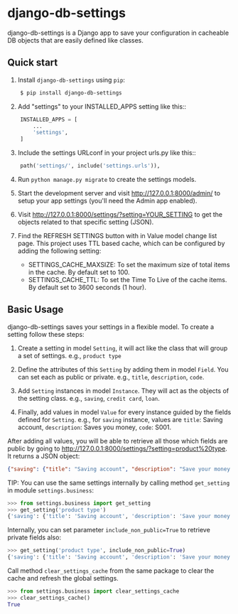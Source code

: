 # django-db-settings

django-db-settings is a Django app to save your configuration in cacheable DB objects that are easily defined like classes.

## Quick start


1. Install `django-db-settings` using `pip`:

```bash
    $ pip install django-db-settings
```

2. Add "settings" to your INSTALLED_APPS setting like this::

```python
    INSTALLED_APPS = [
        ...
        'settings',
    ]
```

3. Include the settings URLconf in your project urls.py like this::

```python
    path('settings/', include('settings.urls')),
```

4. Run `python manage.py migrate` to create the settings models.

5. Start the development server and visit http://127.0.0.1:8000/admin/ to setup your app settings (you'll need the Admin app enabled).

6. Visit http://127.0.0.1:8000/settings/?setting=YOUR_SETTING to get the objects related to that specific setting (JSON).

7. Find the REFRESH SETTINGS button with in Value model change list page. This project uses TTL based cache, which can be configured by adding the following setting:

    - SETTINGS_CACHE_MAXSIZE: To set the maximum size of total items in the cache. By default set to 100.
    - SETTINGS_CACHE_TTL: To set the Time To Live of the cache items. By default set to 3600 seconds (1 hour).


## Basic Usage

django-db-settings saves your settings in a flexible model. To create a setting follow these steps:

1. Create a setting in model `Setting`, it will act like the class that will group a set of settings. e.g., `product type`

2. Define the attributes of this `Setting` by adding them in model `Field`. You can set each as public or private. e.g., `title`, `description`, `code`.

3. Add `Setting` instances in model `Instance`. They will act as the objects of the setting class. e.g., `saving`, `credit card`, `loan`.

4. Finally, add values in model `Value` for every instance guided by the fields defined for `Setting`. e.g., for `saving` instance, values are `title`: Saving account, `description`: Saves you money, `code`: S001.

After adding all values, you will be able to retrieve all those which fields are public by going to http://127.0.0.1:8000/settings/?setting=product%20type. It returns a JSON object:

```json
{"saving": {"title": "Saving account", "description": "Save your money with us!"}, "credit card": {"title": "Credit Card", "description": "Get the best from our Credit Card"}, "loan": {"title": "Loan", "description": "We loan you the money you need"}}
```

TIP: You can use the same settings internally by calling method `get_setting` in module `settings.business`:

```python
>>> from settings.business import get_setting
>>> get_setting('product type')
{'saving': {'title': 'Saving account', 'description': 'Save your money with us!'}, 'credit card': {'title': 'Credit Card', 'description': 'Get the best from our Credit Card'}, 'loan': {'title': 'Loan', 'description': 'We loan you the money you need'}}
```

Internally, you can set parameter `include_non_public=True` to retrieve private fields also:

```python
>>> get_setting('product type', include_non_public=True)
{'saving': {'title': 'Saving account', 'description': 'Save your money with us!', 'code': 'S-001'}, 'credit card': {'title': 'Credit Card', 'code': 'C-001', 'description': 'Get the best from our Credit Card'}, 'loan': {'title': 'Loan', 'description': 'We loan you the money you need', 'code': 'L-001'}}
```

Call method `clear_settings_cache` from the same package to clear the cache and refresh the global settings.

```python
>>> from settings.business import clear_settings_cache
>>> clear_settings_cache()
True
```